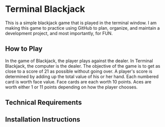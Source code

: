 # Terminal Blackjack

This is a simple blackjack game that is played in the terminal window. I am making this game to practice using GitHub to plan, organize, and maintain a development project, and most importantly, for FUN.

## How to Play
In the game of Blackjack, the player plays against the dealer. In Terminal Blackjack, the computer is the dealer. The objective of the game is to get as close to a score of 21 as possible without going over. A player's score is determined by adding up the total value of his or her hand. Each numbered card is worth face value. Face cards are each worth 10 points. Aces are worth either 1 or 11 points depending on how the player chooses.

## Technical Requirements

## Installation Instructions
